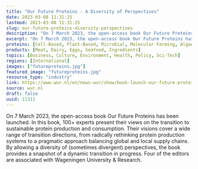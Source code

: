```yaml
---
title: "Our Future Proteins - A Diversity of Perspectives"
date: 2023-03-08 11:31:25
lastmod: 2023-03-08 11:31:25
slug: our-future-proteins-diversity-perspectives
description: "On 7 March 2023, the open-access book Our Future Proteins has been launched. In this book, 100+ experts present their views on the transition to sustainable protein production and consumption. Their visions cover a wide range of transition directions, from radically rethinking protein production systems to a pragmatic approach balancing global and local supply chains. By allowing a diversity of (sometimes divergent) perspectives, the book provides a snapshot of a dynamic transition in progress. Four of the editors are associated with Wageningen University & Research."
excerpt: "On 7 March 2023, the open-access book Our Future Proteins has been launched. In this book, 100+ experts present their views on the transition to sustainable protein production and consumption. Their visions cover a wide range of transition directions, from radically rethinking protein production systems to a pragmatic approach balancing global and local supply chains. By allowing a diversity of (sometimes divergent) perspectives, the book provides a snapshot of a dynamic transition in progress. Four of the editors are associated with Wageningen University & Research."
proteins: [Cell-Based, Plant-Based, Microbial, Molecular Farming, Algae, Fungi, Insect, Animal]
products: [Meat, Dairy, Eggs, Seafood, Ingredients]
topics: [Business, Culture, Environment, Health, Policy, Sci-Tech]
regions: [International]
images: ["futureproteins.jpg"]
featured_image: "futureproteins.jpg"
resource_type: "industry"
link: https://www.wur.nl/en/news-wur/show/book-launch-our-future-proteins-a-diversity-of-perspectives.htm
source: wur.nl
draft: false
uuid: 11311
---
```

On 7 March 2023, the open-access book Our Future Proteins has been
launched. In this book, 100+ experts present their views on the
transition to sustainable protein production and consumption. Their
visions cover a wide range of transition directions, from radically
rethinking protein production systems to a pragmatic approach balancing
global and local supply chains. By allowing a diversity of (sometimes
divergent) perspectives, the book provides a snapshot of a dynamic
transition in progress. Four of the editors are associated with
Wageningen University & Research.
